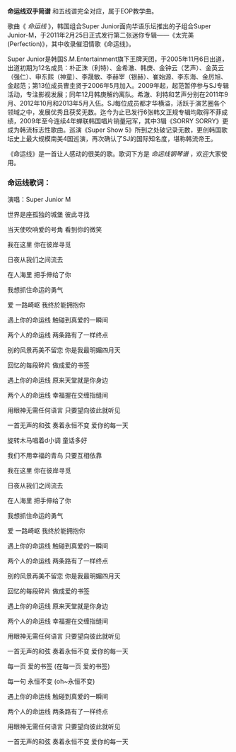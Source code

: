 

**命运线双手简谱** 和五线谱完全对应，属于EOP教学曲。

歌曲《 _命运线_ 》，韩国组合Super Junior面向华语乐坛推出的子组合Super
Junior-M，于2011年2月25日正式发行第二张迷你专辑——《太完美(Perfection)》，其中收录催泪情歌《命运线》。

Super
Junior是韩国S.M.Entertainment旗下王牌天团，于2005年11月6日出道，出道初期为12名成员：朴正洙（利特）、金希澈、韩庚、金钟云（艺声）、金英云（强仁）、申东熙（神童）、李晟敏、李赫宰（银赫）、崔始源、李东海、金厉旭、金起范；第13位成员曺圭贤于2006年5月加入。2009年起，起范暂停参与SJ专辑活动，专注影视发展；同年12月韩庚解约离队。希澈、利特和艺声分别在2011年9月、2012年10月和2013年5月入伍。SJ每位成员都才华横溢，活跃于演艺圈各个领域之中，发展优秀且获奖无数。迄今为止已发行6张韩文正规专辑均取得不菲成绩，2009年至今连续4年蝉联韩国唱片销量冠军，其中3辑《SORRY
SORRY》更成为韩流标志性歌曲。巡演《Super Show
5》所到之处破记录无数，更创韩国歌坛史上最大规模南美4国巡演，再次确认了SJ的国际知名度，堪称韩流帝王。

《命运线》是一首让人感动的很美的歌。歌词下方是 _命运线钢琴谱_ ，欢迎大家使用。

### 命运线歌词：

演唱：Super Junior M

世界是座孤独的城堡 彼此寻找

当天使吹响爱的号角 看到你的微笑

我在这里 你在彼岸寻觅

日夜从我们之间流去

在人海里 把手伸给了你

我想抓住命运的勇气

爱 一路崎岖 我终於能拥抱你

遇上你的命运线 触碰到真爱的一瞬间

两个人的命运线 两条路有了一样终点

别的风景再美不留恋 你是我最明媚四月天

回忆的每段碎片 做成爱的书签

遇上你的命运线 原来天堂就是你身边

两个人的命运线 幸福握在交缠指缝间

用眼神无需任何语言 只要望向彼此就听见

一首无声的和弦 奏着永恒不变 爱你的每一天

旋转木马唱着d小调 童话多好

我们不用幸福的青鸟 只要互相依靠

我在这里 你在彼岸寻觅

日夜从我们之间流去

在人海里 把手伸给了你

我想抓住命运的勇气

爱 一路崎岖 我终於能拥抱你

遇上你的命运线 触碰到真爱的一瞬间

两个人的命运线 两条路有了一样终点

别的风景再美不留恋 你是我最明媚四月天

回忆的每段碎片 做成爱的书签

遇上你的命运线 原来天堂就是你身边

两个人的命运线 幸福握在交缠指缝间

用眼神无需任何语言 只要望向彼此就听见

一首无声的和弦 奏着永恒不变 爱你的每一天

每一页 爱的书签 (在每一页 爱的书签)

每一句 永恒不变 (oh~永恒不变)

遇上你的命运线 触碰到真爱的一瞬间

两个人的命运线 两条路有了一样终点

用眼神无需任何语言 只要望向彼此就听见

一首无声的和弦 奏着永恒不变 爱你的每一天

